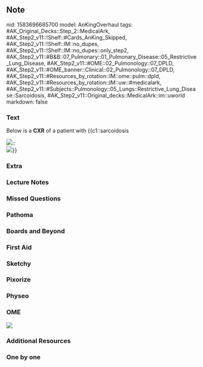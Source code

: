 ## Note
nid: 1583696685700
model: AnKingOverhaul
tags: #AK_Original_Decks::Step_2::MedicalArk, #AK_Step2_v11::!Shelf::#Cards_AnKing_Skipped, #AK_Step2_v11::!Shelf::IM::no_dupes, #AK_Step2_v11::!Shelf::IM::no_dupes::only_step2, #AK_Step2_v11::#B&B::07_Pulmonary::01_Pulmonary_Disease::05_Restrictive_Lung_Disease, #AK_Step2_v11::#OME::02_Pulmonology::07_DPLD, #AK_Step2_v11::#OME_banner::Clinical::02_Pulmonology::07_DPLD, #AK_Step2_v11::#Resources_by_rotation::IM::ome::pulm::dpld, #AK_Step2_v11::#Resources_by_rotation::IM::uw::#medicalark, #AK_Step2_v11::#Subjects::Pulmonology::05_Lungs::Restrictive_Lung_Disease::Sarcoidosis, #AK_Step2_v11::Original_decks::MedicalArk::im::uworld
markdown: false

### Text
Below is a <b>CXR</b> of a patient with {{c1::sarcoidosis
<div>
  <img src="paste-a4868d3cfbdcad1a83cce001cbeec860afd602bc.jpg">::
  <div>
    <img src=
    "paste-5bc1d5196e990e33ce12777a04f669f1e75c9413.jpg">}}
  </div>
</div>

### Extra


### Lecture Notes


### Missed Questions


### Pathoma


### Boards and Beyond


### First Aid


### Sketchy


### Pixorize


### Physeo


### OME
<div class="ome-widget">
  <a href=
  "https://onlinemeded.org/spa/pulmonology/dpld/acquire?ref=anki"><img src="_OME_AnkiFlashcards_Lesson_1.png"></a>
</div>

### Additional Resources


### One by one


